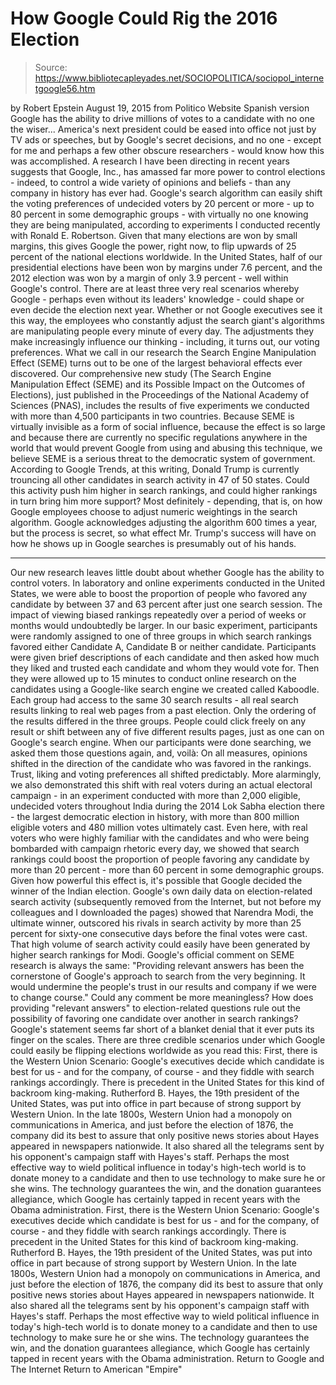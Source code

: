 # How Google Could Rig the 2016 Election

> Source: https://www.bibliotecapleyades.net/SOCIOPOLITICA/sociopol_internetgoogle56.htm

by Robert Epstein August 19, 2015
from Politico Website
Spanish version
Google has the ability
to drive millions of votes
to a candidate with no one the wiser...
America's next president could be eased into office not just by TV ads or speeches, but by Google's secret decisions, and no one - except for me and perhaps a few other obscure researchers - would know how this was accomplished.
A research I have been directing in recent years suggests that Google, Inc., has amassed far more power to control elections - indeed, to control a wide variety of opinions and beliefs - than any company in history has ever had.
Google's search algorithm can easily shift the voting preferences of undecided voters by 20 percent or more - up to 80 percent in some demographic groups - with virtually no one knowing they are being manipulated, according to experiments I conducted recently with Ronald E. Robertson.
Given that many elections are won by small margins, this gives Google the power, right now, to flip upwards of 25 percent of the national elections worldwide.
In the United States, half of our presidential elections have been won by margins under 7.6 percent, and the 2012 election was won by a margin of only 3.9 percent - well within Google's control.
There are at least three very real scenarios whereby Google - perhaps even without its leaders' knowledge - could shape or even decide the election next year.
Whether or not Google executives see it this way, the employees who constantly adjust the search giant's algorithms are manipulating people every minute of every day.
The adjustments they make increasingly influence our thinking - including, it turns out, our voting preferences.
What we call in our research the Search Engine Manipulation Effect (SEME) turns out to be one of the largest behavioral effects ever discovered.
Our comprehensive new study (The Search Engine Manipulation Effect (SEME) and its Possible Impact on the Outcomes of Elections), just published in the Proceedings of the National Academy of Sciences (PNAS), includes the results of five experiments we conducted with more than 4,500 participants in two countries.
Because SEME is virtually invisible as a form of social influence, because the effect is so large and because there are currently no specific regulations anywhere in the world that would prevent Google from using and abusing this technique, we believe SEME is a serious threat to the democratic system of government.
According to Google Trends, at this writing, Donald Trump is currently trouncing all other candidates in search activity in 47 of 50 states.
Could this activity push him higher in search rankings, and could higher rankings in turn bring him more support? Most definitely - depending, that is, on how Google employees choose to adjust numeric weightings in the search algorithm.
Google acknowledges adjusting the algorithm 600 times a year, but the process is secret, so what effect Mr. Trump's success will have on how he shows up in Google searches is presumably out of his hands.
***
Our new research leaves little doubt about whether Google has the ability to control voters.
In laboratory and online experiments conducted in the United States, we were able to boost the proportion of people who favored any candidate by between 37 and 63 percent after just one search session.
The impact of viewing biased rankings repeatedly over a period of weeks or months would undoubtedly be larger.
In our basic experiment, participants were randomly assigned to one of three groups in which search rankings favored either Candidate A, Candidate B or neither candidate.
Participants were given brief descriptions of each candidate and then asked how much they liked and trusted each candidate and whom they would vote for. Then they were allowed up to 15 minutes to conduct online research on the candidates using a Google-like search engine we created called Kaboodle.
Each group had access to the same 30 search results - all real search results linking to real web pages from a past election. Only the ordering of the results differed in the three groups.
People could click freely on any result or shift between any of five different results pages, just as one can on Google's search engine.
When our participants were done searching, we asked them those questions again, and, voilà:
On all measures, opinions shifted in the direction of the candidate who was favored in the rankings. Trust, liking and voting preferences all shifted predictably.
More alarmingly, we also demonstrated this shift with real voters during an actual electoral campaign - in an experiment conducted with more than 2,000 eligible, undecided voters throughout India during the 2014 Lok Sabha election there - the largest democratic election in history, with more than 800 million eligible voters and 480 million votes ultimately cast.
Even here, with real voters who were highly familiar with the candidates and who were being bombarded with campaign rhetoric every day, we showed that search rankings could boost the proportion of people favoring any candidate by more than 20 percent - more than 60 percent in some demographic groups.
Given how powerful this effect is, it's possible that Google decided the winner of the Indian election.
Google's own daily data on election-related search activity (subsequently removed from the Internet, but not before my colleagues and I downloaded the pages) showed that Narendra Modi, the ultimate winner, outscored his rivals in search activity by more than 25 percent for sixty-one consecutive days before the final votes were cast.
That high volume of search activity could easily have been generated by higher search rankings for Modi.
Google's official comment on SEME research is always the same:
"Providing relevant answers has been the cornerstone of Google's approach to search from the very beginning. It would undermine the people's trust in our results and company if we were to change course."
Could any comment be more meaningless? How does providing "relevant answers" to election-related questions rule out the possibility of favoring one candidate over another in search rankings?
Google's statement seems far short of a blanket denial that it ever puts its finger on the scales.
There are three credible scenarios under which Google could easily be flipping elections worldwide as you read this:
First, there is the Western Union Scenario: Google's executives decide which candidate is best for us - and for the company, of course - and they fiddle with search rankings accordingly. There is precedent in the United States for this kind of backroom king-making. Rutherford B. Hayes, the 19th president of the United States, was put into office in part because of strong support by Western Union. In the late 1800s, Western Union had a monopoly on communications in America, and just before the election of 1876, the company did its best to assure that only positive news stories about Hayes appeared in newspapers nationwide. It also shared all the telegrams sent by his opponent's campaign staff with Hayes's staff. Perhaps the most effective way to wield political influence in today's high-tech world is to donate money to a candidate and then to use technology to make sure he or she wins. The technology guarantees the win, and the donation guarantees allegiance, which Google has certainly tapped in recent years with the Obama administration.
First, there is the Western Union Scenario: Google's executives decide which candidate is best for us - and for the company, of course - and they fiddle with search rankings accordingly.
There is precedent in the United States for this kind of backroom king-making. Rutherford B. Hayes, the 19th president of the United States, was put into office in part because of strong support by Western Union.
In the late 1800s, Western Union had a monopoly on communications in America, and just before the election of 1876, the company did its best to assure that only positive news stories about Hayes appeared in newspapers nationwide. It also shared all the telegrams sent by his opponent's campaign staff with Hayes's staff.
Perhaps the most effective way to wield political influence in today's high-tech world is to donate money to a candidate and then to use technology to make sure he or she wins.
The technology guarantees the win, and the donation guarantees allegiance, which Google has certainly tapped in recent years with the Obama administration.
Return to Google and The Internet
Return to American "Empire"
